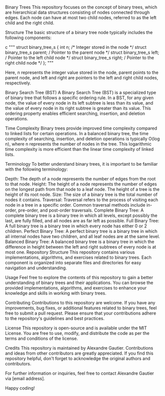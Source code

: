 Binary Trees This repository focuses on the concept of binary trees, which are hierarchical data structures consisting of nodes connected through edges. Each node can have at most two child nodes, referred to as the left child and the right child.

Structure The basic structure of a binary tree node typically includes the following components:

c """ struct binary_tree_s { int n; /* Integer stored in the node */ struct binary_tree_s parent; / Pointer to the parent node */ struct binary_tree_s left; / Pointer to the left child node */ struct binary_tree_s right; / Pointer to the right child node */ }; """

Here, n represents the integer value stored in the node, parent points to the parent node, and left and right are pointers to the left and right child nodes, respectively.

Binary Search Tree (BST) A Binary Search Tree (BST) is a specialized type of binary tree that follows a specific ordering rule. In a BST, for any given node, the value of every node in its left subtree is less than its value, and the value of every node in its right subtree is greater than its value. This ordering property enables efficient searching, insertion, and deletion operations.

Time Complexity Binary trees provide improved time complexity compared to linked lists for certain operations. In a balanced binary tree, the time complexity of searching, insertion, and deletion operations is typically O(log n), where n represents the number of nodes in the tree. This logarithmic time complexity is more efficient than the linear time complexity of linked lists.

Terminology To better understand binary trees, it is important to be familiar with the following terminology:

Depth: The depth of a node represents the number of edges from the root to that node. Height: The height of a node represents the number of edges on the longest path from that node to a leaf node. The height of a tree is the height of its root node. Size: The size of a binary tree is the total number of nodes it contains. Traversal: Traversal refers to the process of visiting each node in a tree in a specific order. Common traversal methods include in-order, pre-order, and post-order traversals. Complete Binary Tree: A complete binary tree is a binary tree in which all levels, except possibly the last, are fully filled, and all nodes are as far left as possible. Full Binary Tree: A full binary tree is a binary tree in which every node has either 0 or 2 children. Perfect Binary Tree: A perfect binary tree is a binary tree in which all internal nodes have two children, and all leaf nodes are at the same level. Balanced Binary Tree: A balanced binary tree is a binary tree in which the difference in height between the left and right subtrees of every node is at most one. Repository Structure This repository contains various implementations, algorithms, and exercises related to binary trees. Each component is organized into separate files and directories for easy navigation and understanding.

Usage Feel free to explore the contents of this repository to gain a better understanding of binary trees and their applications. You can browse the provided implementations, algorithms, and exercises to enhance your knowledge and skills in working with binary trees.

Contributing Contributions to this repository are welcome. If you have any improvements, bug fixes, or additional features related to binary trees, feel free to submit a pull request. Please ensure that your contributions adhere to the repository's guidelines and best practices.

License This repository is open-source and is available under the MIT License. You are free to use, modify, and distribute the code as per the terms and conditions of the license.

Credits This repository is maintained by Alexandre Gautier. Contributions and ideas from other contributors are greatly appreciated. If you find this repository helpful, don't forget to acknowledge the original authors and contributors.

For further information or inquiries, feel free to contact Alexandre Gautier via [email address].

Happy coding!
